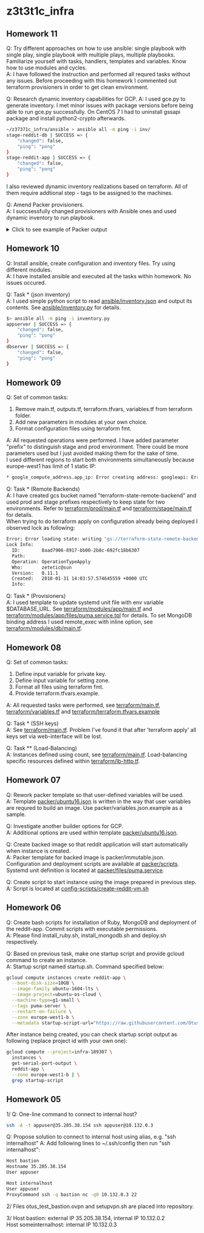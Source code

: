 # z3t3t1c_infra

## Homework 11
Q: Try different approaches on how to use ansible: single playbook with single play, single playbook with multiple plays, multiple playbooks. Familiarize yourself with tasks, handlers, templates and variables. Know how to use modules and cycles.  
A: I have followed the instruction and performed all requred tasks without any issues. Before proceeding with this homework I commented out terraform provisioners in order to get clean environment.

Q: Research dynamic inventory capabilities for GCP.
A: I used gce.py to generate inventory. I met minor issues with package versions before being able to run gce.py successfully. On CentOS 7 I had to uninstall gssapi package and install python2-crypto afterwards.   
```bash
~/z37371c_infra/ansible > ansible all -m ping -i inv/
stage-reddit-db | SUCCESS => {
    "changed": false, 
    "ping": "pong"
}
stage-reddit-app | SUCCESS => {
    "changed": false, 
    "ping": "pong"
}

```

I also reviewed dynamic inventory realizations based on terraform. All of them require addtional step - tags to be assigned to the machines.

Q: Amend Packer provisioners.  
A: I succsessfully changed provisioners with Ansible ones and used dynamic inventory to run playbook. 
<details>
  <summary>Click to see example of Packer output</summary>
```bash
 ~/z37371c_infra > /home/zetetic/bin/packer build -var-file=packer/variables.json  packer/app.json 
googlecompute output will be in this color.

==> googlecompute: Checking image does not exist...
==> googlecompute: Creating temporary SSH key for instance...
==> googlecompute: Using image: ubuntu-1604-xenial-v20180222
==> googlecompute: Creating instance...
    googlecompute: Loading zone: europe-west1-b
    googlecompute: Loading machine type: f1-micro
    googlecompute: Requesting instance creation...
    googlecompute: Waiting for creation operation to complete...
    googlecompute: Instance has been created!
==> googlecompute: Waiting for the instance to become running...
    googlecompute: IP: 35.195.46.204
==> googlecompute: Waiting for SSH to become available...
==> googlecompute: Connected to SSH!
==> googlecompute: Provisioning with Ansible...
==> googlecompute: Executing Ansible: ansible-playbook --extra-vars packer_build_name=googlecompute packer_builder_type=googlecompute -i /tmp/packer-provisioner-ansible128343860 /home/zetetic/z37371c_infra/ansible/packer_app.yml --private-key /tmp/ansible-key521614057
    googlecompute:
    googlecompute: PLAY [Install Ruby and Bundler] ************************************************
    googlecompute:
    googlecompute: TASK [Gathering Facts] *********************************************************
    googlecompute: ok: [default]
    googlecompute:
    googlecompute: TASK [Update cache] ************************************************************
    googlecompute: changed: [default]
    googlecompute:
    googlecompute: TASK [Install Ruby and Bundler] ************************************************
    googlecompute: changed: [default] => (item=[u'ruby-full', u'ruby-bundler', u'build-essential'])
    googlecompute:
    googlecompute: PLAY RECAP *********************************************************************
    googlecompute: default                    : ok=3    changed=2    unreachable=0    failed=0
    googlecompute:
==> googlecompute: Deleting instance...
    googlecompute: Instance has been deleted!
==> googlecompute: Creating image...
==> googlecompute: Deleting disk...
    googlecompute: Disk has been deleted!
Build 'googlecompute' finished.

==> Builds finished. The artifacts of successful builds are:
--> googlecompute: A disk image was created: reddit-app-base-1519830198
```
</details>

<details>
  <summary>Click to see example of Ansible output</summary>
```bash
~/z37371c_infra/ansible > ansible-playbook -i inv/ site.yml 
[DEPRECATION WARNING]: 'include' for playbook includes. You should use 'import_playbook' instead. This feature will be removed in version 2.8. Deprecation warnings can be disabled by 
setting deprecation_warnings=False in ansible.cfg.

PLAY [Configure MongoDB] *********************************************************************************************************************************************************************

TASK [Gathering Facts] ***********************************************************************************************************************************************************************
ok: [stage-reddit-db]

TASK [Change mongo config file] **************************************************************************************************************************************************************
changed: [stage-reddit-db]

RUNNING HANDLER [restart mongod] *************************************************************************************************************************************************************
changed: [stage-reddit-db]

PLAY [Configure App] *************************************************************************************************************************************************************************

TASK [Gathering Facts] ***********************************************************************************************************************************************************************
ok: [stage-reddit-app]

TASK [Add unit file for Puma] ****************************************************************************************************************************************************************
changed: [stage-reddit-app]

TASK [Add config for DB connection] **********************************************************************************************************************************************************
changed: [stage-reddit-app]

TASK [enable puma] ***************************************************************************************************************************************************************************
changed: [stage-reddit-app]

RUNNING HANDLER [reload puma] ****************************************************************************************************************************************************************
changed: [stage-reddit-app]

PLAY [Deploy App] ****************************************************************************************************************************************************************************

TASK [Gathering Facts] ***********************************************************************************************************************************************************************
ok: [stage-reddit-app]

TASK [Fetch the latest version of application code] ******************************************************************************************************************************************
changed: [stage-reddit-app]

TASK [bundle install] ************************************************************************************************************************************************************************
changed: [stage-reddit-app]

RUNNING HANDLER [restart puma] ***************************************************************************************************************************************************************
changed: [stage-reddit-app]

PLAY RECAP ***********************************************************************************************************************************************************************************
stage-reddit-app           : ok=9    changed=7    unreachable=0    failed=0   
stage-reddit-db            : ok=3    changed=2    unreachable=0    failed=0  
```
</details>



## Homework 10
Q: Install ansible, create configuration and inventory files. Try using different modules.  
A: I have installed ansible and executed all the tasks within homework. No issues occured.  

Q: Task * (json inventory)  
A: I used simple python script to read [ansible/inventory.json](ansible/inventory.json) and output its contents. See [ansible/inventory.py](ansible/inventory.py) for details.
```bash
$> ansible all -m ping -i inventory.py 
appserver | SUCCESS => {
    "changed": false, 
    "ping": "pong"
}
dbserver | SUCCESS => {
    "changed": false, 
    "ping": "pong"
}
```

## Homework 09
Q: Set of common tasks:  
  1. Remove main.tf, outputs.tf, terraform.tfvars, variables.tf from terraform folder.  
  2. Add new parameters in modules at your own choice.  
  3. Format configuration files using terraform fmt.  

A: All requested operations were performed. I have added parameter "prefix" to distinguish stage and prod environment. There could be more parameters used but I just avoided making them for the sake of time.  
I used different regions to start both environments simultaneously because europe-west1 has limit of 1 static IP:
```bash
* google_compute_address.app_ip: Error creating address: googleapi: Error 403: Quota 'STATIC_ADDRESSES' exceeded. Limit: 1.0 in region europe-west1., quotaExceeded

```

Q: Task * (Remote Backends)  
A: I have created gcs bucket named "terraform-state-remote-backend" and used prod and stage prefixes respectively to keep state for two environments. Refer to [terraform/prod/main.tf](terraform/prod/main.tf) and [terraform/stage/main.tf](terraform/stage/main.tf) for details.  
When trying to do terraform apply on configuration already being deployed I observed lock as following:
```bash
Error: Error loading state: writing "gs://terraform-state-remote-backend/prod/default.tflock" failed: googleapi: Error 412: Precondition Failed, conditionNotMet
Lock Info:
  ID:        8aad7906-8917-bb00-2b8c-692fc18b6307
  Path:      
  Operation: OperationTypeApply
  Who:       zetetic@sun
  Version:   0.11.1
  Created:   2018-01-31 14:03:57.574645559 +0000 UTC
  Info:
```
Q: Task * (Provisioners)  
A: I used template to update systemd unit file with env variable $DATABASE_URL. See [terraform/modules/app/main.tf](terraform/modules/app/main.tf) and [terraform/modules/app/files/puma.service.tpl](terraform/modules/app/files/puma.service.tpl) for details. To set MongoDB binding address I used remote_exec with inline option, see [terraform/modules/db/main.tf](terraform/modules/db/main.tf).

## Homework 08
Q: Set of common tasks:  
  1. Define input variable for private key.  
  2. Define input variable for setting zone.  
  3. Format all files using terraform fmt.  
  4. Provide terraform.tfvars.example.  

A: All requested tasks were performed, see [terraform/main.tf](terraform/main.tf), [terraform/variables.tf](terraform/variables.tf) and [terraform/terraform.tfvars.example](terraform/terraform.tfvars.example)  

Q: Task * (SSH keys)  
A: See [terraform/main.tf](terraform/main.tf). Problem I've found it that after 'terraform apply' all keys set via web-interface will be lost.  

Q: Task ** (Load-Balancing)  
A: Instances defined using count, see [terraform/main.tf](terraform/main.tf). Load-balancing specific resources defined within [terraform/lb-http.tf](terraform/lb-http.tf).   


## Homework 07
Q: Rework packer template so that user-defined variables will be used.  
A: Template [packer/ubuntu16.json](/packer/ubuntu16.json) is written in the way that user variables are requred to build an image. Use packer/variables.json.example as a sample.  
   
Q: Investigate another builder options for GCP.  
A: Additional options are used within template [packer/ubuntu16.json](/packer/ubuntu16.json).   
   
Q: Create backed image so that reddit application will start automatically when instance is created.  
A: Packer template for backed image is packer/immutable.json. Configuration and deployment scripts are available at [packer/scripts](packer/scripts). Systemd unit definition is located at [packer/files/puma.service](packer/files/puma.service).    

Q: Create script to start instance using the image prepared in previous step.  
A: Script is located at [config-scripts/create-reddit-vm.sh](config-scripts/create-reddit-vm.sh)   
  
## Homework 06
Q: Create bash scripts for installation of Ruby, MongoDB and deployment of the reddit-app. Commit scripts with executable permissions.  
A: Please find install_ruby.sh, install_mongodb.sh and deploy.sh respectively.

Q: Based on previous task, make one startup script and provide gcloud command to create an instance.  
A: Startup script named startup.sh. Command specified below:
```bash
gcloud compute instances create reddit-app \
  --boot-disk-size=10GB \
  --image-family ubuntu-1604-lts \
  --image-project=ubuntu-os-cloud \
  --machine-type=g1-small \
  --tags puma-server \
  --restart-on-failure \
  --zone europe-west1-b \
  --metadata startup-script-url="https://raw.githubusercontent.com/Otus-DevOps-2017-11/z37371c_infra/Infra-2/startup.sh"
```
After instance being created, you can check startup script output as following (replace project id with your own one):
```bash
gcloud compute --project=infra-189307 \  
  instances \ 
  get-serial-port-output \ 
  reddit-app \
  --zone europe-west1-b | \
  grep startup-script
```

## Homework 05
1/
Q: One-line command to connect to internal host?
```bash
ssh -A -t appuser@35.205.38.154 ssh appuser@10.132.0.3
```

Q: Propose solution to connect to internal host using alias, e.g. "ssh internalhost" 
A: Add following lines to ~/.ssh/config then run "ssh internalhost":
```bash
Host bastion
Hostname 35.205.38.154
User appuser

Host internalhost
User appuser
ProxyCommand ssh -q bastion nc -q0 10.132.0.3 22
```
2/
Files otus_test_bastion.ovpn and setupvpn.sh are placed into repository.  

3/
Host bastion: external IP 35.205.38.154, internal IP 10.132.0.2  
Host someinternalhost: internal IP 10.132.0.3



